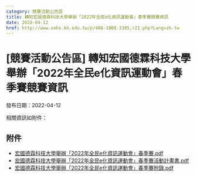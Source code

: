 ```yaml
---
category: 競賽活動公告區
title: 轉知宏國德霖科技大學舉辦「2022年全民e化資訊運動會」春季賽競賽資訊
date: 2022-04-12
href: http://www.smhs.kh.edu.tw/p/406-1000-3385,r21.php?Lang=zh-tw
---
```


# [競賽活動公告區] 轉知宏國德霖科技大學舉辦「2022年全民e化資訊運動會」春季賽競賽資訊

發布日期：2022-04-12

相關資訊如附件：

## 附件

- [宏國德霖科技大學舉辦「2022年全民e化資訊運動會」春季賽.pdf](https://www.smhs.kh.edu.tw/var/file/0/1000/attach/87/pta_3137_4454128_23300.pdf)
- [宏國德霖科技大學舉辦「2022年全民e化資訊運動會」春季賽活動計畫書.pdf](https://www.smhs.kh.edu.tw/var/file/0/1000/attach/87/pta_3138_1577638_23300.pdf)
- [宏國德霖科技大學舉辦「2022年全民e化資訊運動會」春季賽附錄.pdf](https://www.smhs.kh.edu.tw/var/file/0/1000/attach/87/pta_3139_2710647_23300.pdf)
